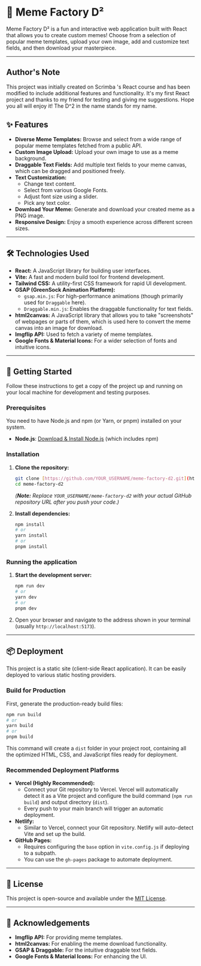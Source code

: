 # 🚀 Meme Factory D²

Meme Factory D² is a fun and interactive web application built with React that allows you to create custom memes! Choose from a selection of popular meme templates, upload your own image, add and customize text fields, and then download your masterpiece.

---

## Author's Note

This project was initially created on Scrimba 's React course and has been modified to include additional features and functionality. It's my first React project and thanks to my friend for testing and giving me suggestions. Hope you all will enjoy it! The D^2 in the name stands for my name.

## ✨ Features

* **Diverse Meme Templates:** Browse and select from a wide range of popular meme templates fetched from a public API.
* **Custom Image Upload:** Upload your own image to use as a meme background.
* **Draggable Text Fields:** Add multiple text fields to your meme canvas, which can be dragged and positioned freely.
* **Text Customization:**
    * Change text content.
    * Select from various Google Fonts.
    * Adjust font size using a slider.
    * Pick any text color.
* **Download Your Meme:** Generate and download your created meme as a PNG image.
* **Responsive Design:** Enjoy a smooth experience across different screen sizes.

---

## 🛠️ Technologies Used

* **React:** A JavaScript library for building user interfaces.
* **Vite:** A fast and modern build tool for frontend development.
* **Tailwind CSS:** A utility-first CSS framework for rapid UI development.
* **GSAP (GreenSock Animation Platform):**
    * `gsap.min.js`: For high-performance animations (though primarily used for `Draggable` here).
    * `Draggable.min.js`: Enables the draggable functionality for text fields.
* **html2canvas:** A JavaScript library that allows you to take "screenshots" of webpages or parts of them, which is used here to convert the meme canvas into an image for download.
* **Imgflip API:** Used to fetch a variety of meme templates.
* **Google Fonts & Material Icons:** For a wider selection of fonts and intuitive icons.

---

## 🚦 Getting Started

Follow these instructions to get a copy of the project up and running on your local machine for development and testing purposes.

### Prerequisites

You need to have Node.js and npm (or Yarn, or pnpm) installed on your system.

* **Node.js**: [Download & Install Node.js](https://nodejs.org/en/download/) (which includes npm)

### Installation

1.  **Clone the repository:**
    ```bash
    git clone [https://github.com/YOUR_USERNAME/meme-factory-d2.git](https://github.com/YOUR_USERNAME/meme-factory-d2.git)
    cd meme-factory-d2
    ```
    *(**Note:** Replace `YOUR_USERNAME/meme-factory-d2` with your actual GitHub repository URL after you push your code.)*

2.  **Install dependencies:**
    ```bash
    npm install
    # or
    yarn install
    # or
    pnpm install
    ```

### Running the application

1.  **Start the development server:**
    ```bash
    npm run dev
    # or
    yarn dev
    # or
    pnpm dev
    ```
2.  Open your browser and navigate to the address shown in your terminal (usually `http://localhost:5173`).

---

## 📦 Deployment

This project is a static site (client-side React application). It can be easily deployed to various static hosting providers.

### Build for Production

First, generate the production-ready build files:

```bash
npm run build
# or
yarn build
# or
pnpm build
````

This command will create a `dist` folder in your project root, containing all the optimized HTML, CSS, and JavaScript files ready for deployment.

### Recommended Deployment Platforms

  * **Vercel (Highly Recommended):**
      * Connect your Git repository to Vercel. Vercel will automatically detect it as a Vite project and configure the build command (`npm run build`) and output directory (`dist`).
      * Every push to your main branch will trigger an automatic deployment.
  * **Netlify:**
      * Similar to Vercel, connect your Git repository. Netlify will auto-detect Vite and set up the build.
  * **GitHub Pages:**
      * Requires configuring the `base` option in `vite.config.js` if deploying to a subpath.
      * You can use the `gh-pages` package to automate deployment.

-----

## 📄 License

This project is open-source and available under the [MIT License](https://opensource.org/licenses/MIT).

-----

## 🙌 Acknowledgements

  * **Imgflip API:** For providing meme templates.
  * **html2canvas:** For enabling the meme download functionality.
  * **GSAP & Draggable:** For the intuitive draggable text fields.
  * **Google Fonts & Material Icons:** For enhancing the UI.